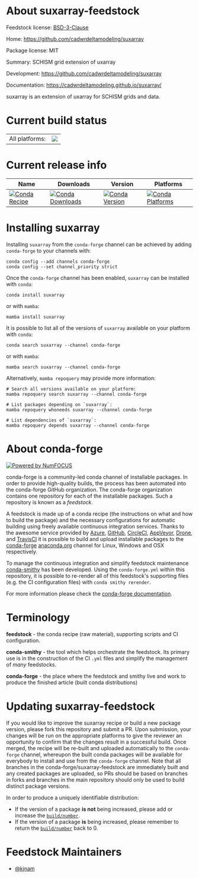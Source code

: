 About suxarray-feedstock
========================

Feedstock license: [BSD-3-Clause](https://github.com/conda-forge/suxarray-feedstock/blob/main/LICENSE.txt)

Home: https://github.com/cadwrdeltamodeling/suxarray

Package license: MIT

Summary: SCHISM grid extension of uxarray

Development: https://github.com/cadwrdeltamodeling/suxarray

Documentation: https://cadwrdeltamodeling.github.io/suxarray/

suxarray is an extension of uxarray for SCHISM grids and data.


Current build status
====================


<table><tr><td>All platforms:</td>
    <td>
      <a href="https://dev.azure.com/conda-forge/feedstock-builds/_build/latest?definitionId=19489&branchName=main">
        <img src="https://dev.azure.com/conda-forge/feedstock-builds/_apis/build/status/suxarray-feedstock?branchName=main">
      </a>
    </td>
  </tr>
</table>

Current release info
====================

| Name | Downloads | Version | Platforms |
| --- | --- | --- | --- |
| [![Conda Recipe](https://img.shields.io/badge/recipe-suxarray-green.svg)](https://anaconda.org/conda-forge/suxarray) | [![Conda Downloads](https://img.shields.io/conda/dn/conda-forge/suxarray.svg)](https://anaconda.org/conda-forge/suxarray) | [![Conda Version](https://img.shields.io/conda/vn/conda-forge/suxarray.svg)](https://anaconda.org/conda-forge/suxarray) | [![Conda Platforms](https://img.shields.io/conda/pn/conda-forge/suxarray.svg)](https://anaconda.org/conda-forge/suxarray) |

Installing suxarray
===================

Installing `suxarray` from the `conda-forge` channel can be achieved by adding `conda-forge` to your channels with:

```
conda config --add channels conda-forge
conda config --set channel_priority strict
```

Once the `conda-forge` channel has been enabled, `suxarray` can be installed with `conda`:

```
conda install suxarray
```

or with `mamba`:

```
mamba install suxarray
```

It is possible to list all of the versions of `suxarray` available on your platform with `conda`:

```
conda search suxarray --channel conda-forge
```

or with `mamba`:

```
mamba search suxarray --channel conda-forge
```

Alternatively, `mamba repoquery` may provide more information:

```
# Search all versions available on your platform:
mamba repoquery search suxarray --channel conda-forge

# List packages depending on `suxarray`:
mamba repoquery whoneeds suxarray --channel conda-forge

# List dependencies of `suxarray`:
mamba repoquery depends suxarray --channel conda-forge
```


About conda-forge
=================

[![Powered by
NumFOCUS](https://img.shields.io/badge/powered%20by-NumFOCUS-orange.svg?style=flat&colorA=E1523D&colorB=007D8A)](https://numfocus.org)

conda-forge is a community-led conda channel of installable packages.
In order to provide high-quality builds, the process has been automated into the
conda-forge GitHub organization. The conda-forge organization contains one repository
for each of the installable packages. Such a repository is known as a *feedstock*.

A feedstock is made up of a conda recipe (the instructions on what and how to build
the package) and the necessary configurations for automatic building using freely
available continuous integration services. Thanks to the awesome service provided by
[Azure](https://azure.microsoft.com/en-us/services/devops/), [GitHub](https://github.com/),
[CircleCI](https://circleci.com/), [AppVeyor](https://www.appveyor.com/),
[Drone](https://cloud.drone.io/welcome), and [TravisCI](https://travis-ci.com/)
it is possible to build and upload installable packages to the
[conda-forge](https://anaconda.org/conda-forge) [anaconda.org](https://anaconda.org/)
channel for Linux, Windows and OSX respectively.

To manage the continuous integration and simplify feedstock maintenance
[conda-smithy](https://github.com/conda-forge/conda-smithy) has been developed.
Using the ``conda-forge.yml`` within this repository, it is possible to re-render all of
this feedstock's supporting files (e.g. the CI configuration files) with ``conda smithy rerender``.

For more information please check the [conda-forge documentation](https://conda-forge.org/docs/).

Terminology
===========

**feedstock** - the conda recipe (raw material), supporting scripts and CI configuration.

**conda-smithy** - the tool which helps orchestrate the feedstock.
                   Its primary use is in the construction of the CI ``.yml`` files
                   and simplify the management of *many* feedstocks.

**conda-forge** - the place where the feedstock and smithy live and work to
                  produce the finished article (built conda distributions)


Updating suxarray-feedstock
===========================

If you would like to improve the suxarray recipe or build a new
package version, please fork this repository and submit a PR. Upon submission,
your changes will be run on the appropriate platforms to give the reviewer an
opportunity to confirm that the changes result in a successful build. Once
merged, the recipe will be re-built and uploaded automatically to the
`conda-forge` channel, whereupon the built conda packages will be available for
everybody to install and use from the `conda-forge` channel.
Note that all branches in the conda-forge/suxarray-feedstock are
immediately built and any created packages are uploaded, so PRs should be based
on branches in forks and branches in the main repository should only be used to
build distinct package versions.

In order to produce a uniquely identifiable distribution:
 * If the version of a package **is not** being increased, please add or increase
   the [``build/number``](https://docs.conda.io/projects/conda-build/en/latest/resources/define-metadata.html#build-number-and-string).
 * If the version of a package **is** being increased, please remember to return
   the [``build/number``](https://docs.conda.io/projects/conda-build/en/latest/resources/define-metadata.html#build-number-and-string)
   back to 0.

Feedstock Maintainers
=====================

* [@kjnam](https://github.com/kjnam/)


